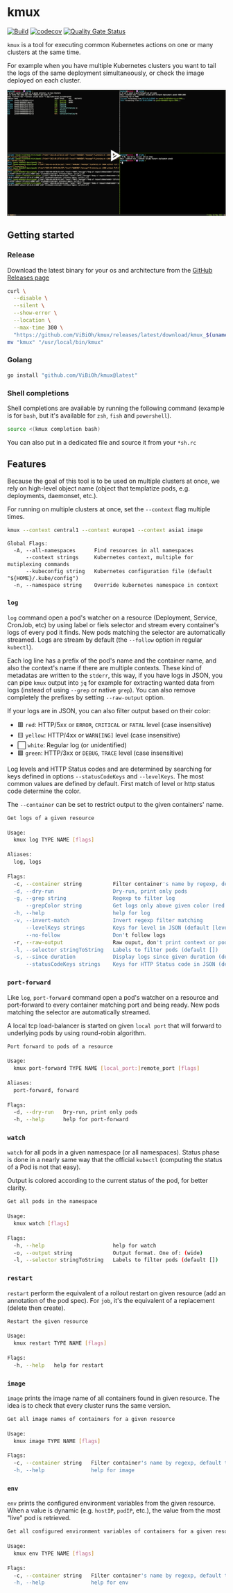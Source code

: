 # kmux

[![Build](https://github.com/ViBiOh/kmux/workflows/Build/badge.svg)](https://github.com/ViBiOh/kmux/actions)
[![codecov](https://codecov.io/gh/ViBiOh/kmux/branch/main/graph/badge.svg)](https://codecov.io/gh/ViBiOh/kmux)
[![Quality Gate Status](https://sonarcloud.io/api/project_badges/measure?project=ViBiOh_kube&metric=alert_status)](https://sonarcloud.io/dashboard?id=ViBiOh_kube)

`kmux` is a tool for executing common Kubernetes actions on one or many clusters at the same time.

For example when you have multiple Kubernetes clusters you want to tail the logs of the same deployment simultaneously, or check the image deployed on each cluster.

[![asciicast](asciinema_preview.png)](https://asciinema.org/a/vdYLDWGB7X3v5H5DW9ccnRkg1)

## Getting started

### Release

Download the latest binary for your os and architecture from the [GitHub Releases page](https://github.com/ViBiOh/kmux/releases)

```bash
curl \
  --disable \
  --silent \
  --show-error \
  --location \
  --max-time 300 \
  "https://github.com/ViBiOh/kmux/releases/latest/download/kmux_$(uname -s | tr "[:upper:]" "[:lower:]")_x86_64.tar.gz" | tar -xz "kmux"
mv "kmux" "/usr/local/bin/kmux"
```

### Golang

```bash
go install "github.com/ViBiOh/kmux@latest"
```

### Shell completions

Shell completions are available by running the following command (example is for `bash`, but it's available for `zsh`, `fish` and `powershell`).

```bash
source <(kmux completion bash)
```

You can also put in a dedicated file and source it from your `*sh.rc`

## Features

Because the goal of this tool is to be used on multiple clusters at once, we rely on high-level object name (object that templatize pods, e.g. deployments, daemonset, etc.).

For running on multiple clusters at once, set the `--context` flag multiple times.

```bash
kmux --context central1 --context europe1 --context asia1 image
```

```
Global Flags:
  -A, --all-namespaces      Find resources in all namespaces
      --context strings     Kubernetes context, multiple for mutiplexing commands
      --kubeconfig string   Kubernetes configuration file (default "${HOME}/.kube/config")
  -n, --namespace string    Override kubernetes namespace in context
```

### `log`

`log` command open a pod's watcher on a resource (Deployment, Service, CronJob, etc) by using label or fiels selector and stream every container's logs of every pod it finds. New pods matching the selector are automatically streamed. Logs are stream by default (the `--follow` option in regular `kubectl`).

Each log line has a prefix of the pod's name and the container name, and also the context's name if there are multiple contexts. These kind of metadatas are written to the `stderr`, this way, if you have logs in JSON, you can pipe `kmux` output into `jq` for example for extracting wanted data from logs (instead of using `--grep` or native `grep`). You can also remove completely the prefixes by setting `--raw-output` option.

If your logs are in JSON, you can also filter output based on their color:

- 🟥 `red`: HTTP/5xx or `ERROR`, `CRITICAL` or `FATAL` level (case insensitive)
- 🟨 `yellow`: HTTP/4xx or `WARN[ING]` level (case insensitive)
- ⬜️ `white`: Regular log (or unidentified)
- 🟩 `green`: HTTP/3xx or `DEBUG`, `TRACE` level (case insensitive)

Log levels and HTTP Status codes and are determined by searching for keys defined in options `--statusCodeKeys` and `--levelKeys`. The most common values are defined by default. First match of level or http status code determine the color.

The `--container` can be set to restrict output to the given containers' name.

```bash
Get logs of a given resource

Usage:
  kmux log TYPE NAME [flags]

Aliases:
  log, logs

Flags:
  -c, --container string          Filter container's name by regexp, default to all containers
  -d, --dry-run                   Dry-run, print only pods
  -g, --grep string               Regexp to filter log
      --grepColor string          Get logs only above given color (red > yellow > green)
  -h, --help                      help for log
  -v, --invert-match              Invert regexp filter matching
      --levelKeys strings         Keys for level in JSON (default [level,severity])
      --no-follow                 Don't follow logs
  -r, --raw-output                Raw ouput, don't print context or pod prefixes
  -l, --selector stringToString   Labels to filter pods (default [])
  -s, --since duration            Display logs since given duration (default 1h0m0s)
      --statusCodeKeys strings    Keys for HTTP Status code in JSON (default [status,statusCode,response_code,http_status,OriginStatus])
```

### `port-forward`

Like `log`, `port-forward` command open a pod's watcher on a resource and port-forward to every container matching port and being ready. New pods matching the selector are automatically streamed.

A local tcp load-balancer is started on given `local port` that will forward to underlying pods by using round-robin algorithm.

```bash
Port forward to pods of a resource

Usage:
  kmux port-forward TYPE NAME [local_port:]remote_port [flags]

Aliases:
  port-forward, forward

Flags:
  -d, --dry-run   Dry-run, print only pods
  -h, --help      help for port-forward
```

### `watch`

`watch` for all pods in a given namespace (or all namespaces). Status phase is done in a nearly same way that the official `kubectl` (computing the status of a Pod is not that easy).

Output is colored according to the current status of the pod, for better clarity.

```bash
Get all pods in the namespace

Usage:
  kmux watch [flags]

Flags:
  -h, --help                      help for watch
  -o, --output string             Output format. One of: (wide)
  -l, --selector stringToString   Labels to filter pods (default [])
```

### `restart`

`restart` perform the equivalent of a rollout restart on given resource (add an annotation of the pod spec). For `job`, it's the equivalent of a replacement (delete then create).

```bash
Restart the given resource

Usage:
  kmux restart TYPE NAME [flags]

Flags:
  -h, --help   help for restart
```

### `image`

`image` prints the image name of all containers found in given resource. The idea is to check that every cluster runs the same version.

```bash
Get all image names of containers for a given resource

Usage:
  kmux image TYPE NAME [flags]

Flags:
  -c, --container string   Filter container's name by regexp, default to all containers
  -h, --help               help for image
```

### `env`

`env` prints the configured environment variables from the given resource. When a value is dynamic (e.g. `hostIP`, `podIP`, etc.), the value from the most "live" pod is retrieved.

```bash
Get all configured environment variables of containers for a given resource

Usage:
  kmux env TYPE NAME [flags]

Flags:
  -c, --container string   Filter container's name by regexp, default to all containers
  -h, --help               help for env
```
